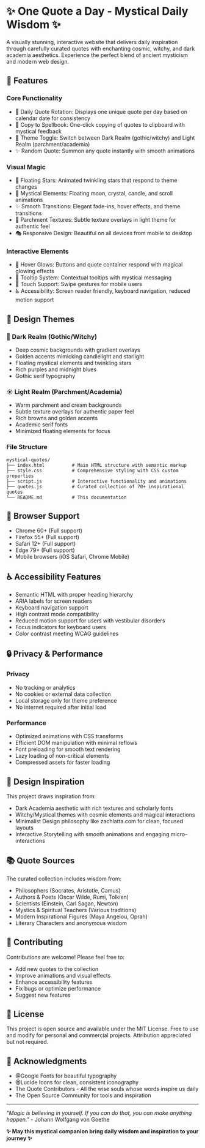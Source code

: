 # ✨ One Quote a Day - Mystical Daily Wisdom ✨  

A visually stunning, interactive website that delivers daily inspiration through carefully curated quotes with enchanting cosmic, witchy, and dark academia aesthetics. Experience the perfect blend of ancient mysticism and modern web design.
  
## 🌟 Features

### Core Functionality
- 📅 Daily Quote Rotation: Displays one unique quote per day based on calendar date for consistency
- 🔮 Copy to Spellbook: One-click copying of quotes to clipboard with mystical feedback
- 🌙 Theme Toggle: Switch between Dark Realm (gothic/witchy) and Light Realm (parchment/academia)
- ✨ Random Quote: Summon any quote instantly with smooth animations

### Visual Magic
- 🌌 Floating Stars: Animated twinkling stars that respond to theme changes
- 🔮 Mystical Elements: Floating moon, crystal, candle, and scroll animations
- ✨ Smooth Transitions: Elegant fade-ins, hover effects, and theme transitions
- 📜 Parchment Textures: Subtle texture overlays in light theme for authentic feel
- 🎭 Responsive Design: Beautiful on all devices from mobile to desktop

### Interactive Elements
- 💫 Hover Glows: Buttons and quote container respond with magical glowing effects
- 🌟 Tooltip System: Contextual tooltips with mystical messaging
- 📱 Touch Support: Swipe gestures for mobile users
- ♿ Accessibility: Screen reader friendly, keyboard navigation, reduced motion support

## 🎨 Design Themes

### 🌙 Dark Realm (Gothic/Witchy)
- Deep cosmic backgrounds with gradient overlays
- Golden accents mimicking candlelight and starlight
- Floating mystical elements and twinkling stars
- Rich purples and midnight blues
- Gothic serif typography

### ☀️ Light Realm (Parchment/Academia)
- Warm parchment and cream backgrounds
- Subtle texture overlays for authentic paper feel
- Rich browns and golden accents
- Academic serif fonts
- Minimized floating elements for focus

### File Structure
```
mystical-quotes/
├── index.html          # Main HTML structure with semantic markup
├── style.css           # Comprehensive styling with CSS custom properties
├── script.js           # Interactive functionality and animations
├── quotes.js           # Curated collection of 70+ inspirational quotes
└── README.md           # This documentation
```

## 📱 Browser Support

- Chrome 60+ (Full support)
- Firefox 55+ (Full support)
- Safari 12+ (Full support)
- Edge 79+ (Full support)
- Mobile browsers (iOS Safari, Chrome Mobile)

## ♿ Accessibility Features

- Semantic HTML with proper heading hierarchy
- ARIA labels for screen readers
- Keyboard navigation support
- High contrast mode compatibility
- Reduced motion support for users with vestibular disorders
- Focus indicators for keyboard users
- Color contrast meeting WCAG guidelines

## 🔒 Privacy & Performance

### Privacy
- No tracking or analytics
- No cookies or external data collection
- Local storage only for theme preference
- No internet required after initial load

### Performance
- Optimized animations with CSS transforms
- Efficient DOM manipulation with minimal reflows
- Font preloading for smooth text rendering
- Lazy loading of non-critical elements 
- Compressed assets for faster loading

## 🎨 Design Inspiration

This project draws inspiration from:
- Dark Academia aesthetic with rich textures and scholarly fonts
- Witchy/Mystical themes with cosmic elements and magical interactions
- Minimalist Design philosophy like zachlatta.com for clean, focused layouts
- Interactive Storytelling with smooth animations and engaging micro-interactions

## 📚 Quote Sources

The curated collection includes wisdom from:
- Philosophers (Socrates, Aristotle, Camus)
- Authors & Poets (Oscar Wilde, Rumi, Tolkien)
- Scientists (Einstein, Carl Sagan, Newton)
- Mystics & Spiritual Teachers (Various traditions)
- Modern Inspirational Figures (Maya Angelou, Oprah)
- Literary Characters and anonymous wisdom

## 🤝 Contributing

Contributions are welcome! Please feel free to:
- Add new quotes to the collection
- Improve animations and visual effects
- Enhance accessibility features
- Fix bugs or optimize performance
- Suggest new features

## 📜 License

This project is open source and available under the MIT License. Free to use and modify for personal and commercial projects. Attribution appreciated but not required.

## 🙏 Acknowledgments

- @Google Fonts for beautiful typography
- @Lucide Icons for clean, consistent iconography
- The Quote Contributors - All the wise souls whose words inspire us daily
- The Open Source Community for tools and inspiration

---

*"Magic is believing in yourself. If you can do that, you can make anything happen."* - Johann Wolfgang von Goethe

**✨ May this mystical companion bring daily wisdom and inspiration to your journey ✨**
